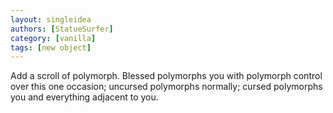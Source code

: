 ```yaml
---
layout: singleidea
authors: [StatueSurfer]
category: [vanilla]
tags: [new object]
---
```

Add a scroll of polymorph. Blessed polymorphs you with polymorph control over this one occasion; uncursed polymorphs normally; cursed polymorphs you and everything adjacent to you.
